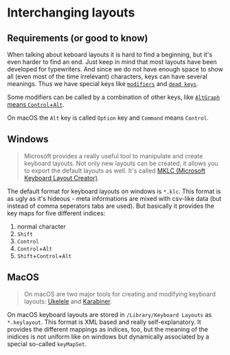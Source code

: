 # Interchanging layouts

## Requirements (or good to know)
When talking about keboard layouts it is hard to find a beginning, but it's even harder to find an end. Just keep in mind that most 
layouts have been developed for typewriters. And since we do not have enough space to show all (even most of the time irrelevant) 
characters, keys can have several meanings. Thus we have special keys like [`modifiers`][modifier] and [`dead keys`][dead key].

Some modifiers can be called by a combination of other keys, like [`AltGraph` means `Control`+`Alt`][AltGraph].

On macOS the `Alt` key is called `Option` key and `Command` means `Control`.

## Windows
> Microsoft provides a really useful tool to manipulate and create keyboard layouts. Not only new layouts can be created, it allows you 
to export the default layouts as well. It's called [MKLC (Microsoft Keyboard Layout Creator)][MKLC].

The default format for keyboard layouts on windows is `*.klc`. This format is as ugly as it's hideous - meta informations are mixed with 
csv-like data (but instead of comma seperators tabs are used). But basically it provides the key maps for five different indices:
1. normal character
2. `Shift`
3. `Control`
4. `Control`+`Alt`
5. `Shift`+`Control`+`Alt`

## MacOS
> On macOS are two major tools for creating and modifying keyboard layouts: [Ukelele] and [Karabiner].

On macOS keyboard layouts are stored in `/Library/Keyboard Layouts` as `*.keylayout`. This format is XML based and really 
self-explanatory. It provides the different mappings as indices, too, but the meaning of the inidices is not uniform like on 
windows but dynamically associated by a special so-called `keyMapSet`.

[MKLC]: https://www.microsoft.com/globaldev/tools/msklc.mspx
[Ukelele]: https://www.microsoft.com/globaldev/tools/msklc.mspx
[Karabiner]: https://pqrs.org/osx/karabiner/
[modifier]: https://en.wikipedia.org/wiki/Modifier_key
[dead key]: https://en.wikipedia.org/wiki/Dead_key
[AltGraph]: https://en.wikipedia.org/wiki/AltGr_key#Control_.2B_Alt_as_a_substitute
